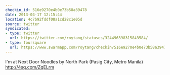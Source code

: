 ```yaml
---
checkin_id: 516e9270e4b0e73b58a39478
date: 2013-04-17 12:15:44
location: 4c7b92fddf08a1cd28c1e05d
source: twitter
syndicated:
- type: twitter
  url: https://twitter.com/roytang/statuses/324496398315843584/
- type: foursquare
  url: https://www.swarmapp.com/roytang/checkin/516e9270e4b0e73b58a39478
---
```


I'm at Next Door Noodles by North Park (Pasig City, Metro Manila) http://4sq.com/ZqELrm